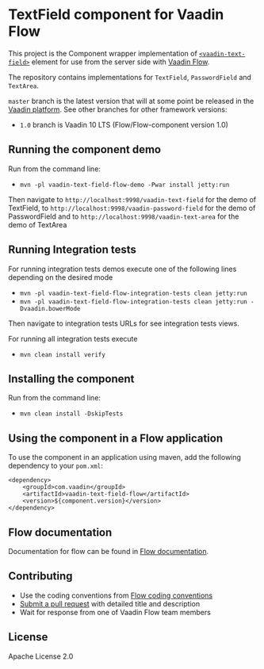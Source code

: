 # TextField component for Vaadin Flow

This project is the Component wrapper implementation of [`<vaadin-text-field>`](https://github.com/vaadin/vaadin-text-field) element
for use from the server side with [Vaadin Flow](https://github.com/vaadin/flow).

The repository contains implementations for `TextField`, `PasswordField` and `TextArea`.

`master` branch is the latest version that will at some point be released in the [Vaadin platform](https://github.com/vaadin/platform). See other branches for other framework versions:
 - `1.0` branch is Vaadin 10 LTS (Flow/Flow-component version 1.0)


## Running the component demo
Run from the command line:
- `mvn -pl vaadin-text-field-flow-demo -Pwar install jetty:run`

Then navigate to `http://localhost:9998/vaadin-text-field` for the demo of TextField,
to `http://localhost:9998/vaadin-password-field` for the demo of PasswordField and to
`http://localhost:9998/vaadin-text-area` for the demo of TextArea 


## Running Integration tests

For running integration tests demos execute one of the following lines depending on the desired mode
- `mvn -pl vaadin-text-field-flow-integration-tests clean jetty:run`
- `mvn -pl vaadin-text-field-flow-integration-tests clean jetty:run -Dvaadin.bowerMode`

Then navigate to integration tests URLs for see integration tests views.

For running all integration tests execute
- `mvn clean install verify`

## Installing the component
Run from the command line:
- `mvn clean install -DskipTests`

## Using the component in a Flow application
To use the component in an application using maven,
add the following dependency to your `pom.xml`:
```
<dependency>
    <groupId>com.vaadin</groupId>
    <artifactId>vaadin-text-field-flow</artifactId>
    <version>${component.version}</version>
</dependency>
```

## Flow documentation
Documentation for flow can be found in [Flow documentation](https://github.com/vaadin/flow-and-components-documentation/blob/master/documentation/Overview.asciidoc).

## Contributing
- Use the coding conventions from [Flow coding conventions](https://github.com/vaadin/flow/tree/master/eclipse)
- [Submit a pull request](https://www.digitalocean.com/community/tutorials/how-to-create-a-pull-request-on-github) with detailed title and description
- Wait for response from one of Vaadin Flow team members

## License
Apache License 2.0

